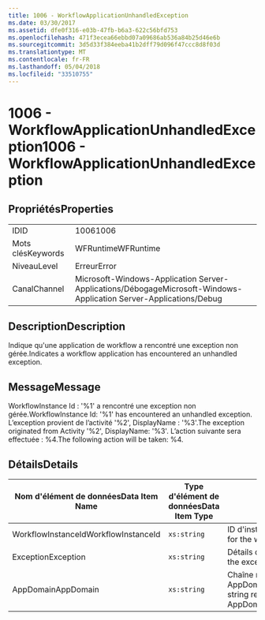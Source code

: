 ```yaml
---
title: 1006 - WorkflowApplicationUnhandledException
ms.date: 03/30/2017
ms.assetid: dfe0f316-e03b-47fb-b6a3-622c56bfd753
ms.openlocfilehash: 471f3ecea66ebbd07a09686ab536a84b25d46e6b
ms.sourcegitcommit: 3d5d33f384eeba41b2dff79d096f47ccc8d8f03d
ms.translationtype: MT
ms.contentlocale: fr-FR
ms.lasthandoff: 05/04/2018
ms.locfileid: "33510755"
---
```

# <a name="1006---workflowapplicationunhandledexception"></a><span data-ttu-id="99c2f-102">1006 - WorkflowApplicationUnhandledException</span><span class="sxs-lookup"><span data-stu-id="99c2f-102">1006 - WorkflowApplicationUnhandledException</span></span>
## <a name="properties"></a><span data-ttu-id="99c2f-103">Propriétés</span><span class="sxs-lookup"><span data-stu-id="99c2f-103">Properties</span></span>  
  
|||  
|-|-|  
|<span data-ttu-id="99c2f-104">ID</span><span class="sxs-lookup"><span data-stu-id="99c2f-104">ID</span></span>|<span data-ttu-id="99c2f-105">1006</span><span class="sxs-lookup"><span data-stu-id="99c2f-105">1006</span></span>|  
|<span data-ttu-id="99c2f-106">Mots clés</span><span class="sxs-lookup"><span data-stu-id="99c2f-106">Keywords</span></span>|<span data-ttu-id="99c2f-107">WFRuntime</span><span class="sxs-lookup"><span data-stu-id="99c2f-107">WFRuntime</span></span>|  
|<span data-ttu-id="99c2f-108">Niveau</span><span class="sxs-lookup"><span data-stu-id="99c2f-108">Level</span></span>|<span data-ttu-id="99c2f-109">Erreur</span><span class="sxs-lookup"><span data-stu-id="99c2f-109">Error</span></span>|  
|<span data-ttu-id="99c2f-110">Canal</span><span class="sxs-lookup"><span data-stu-id="99c2f-110">Channel</span></span>|<span data-ttu-id="99c2f-111">Microsoft-Windows-Application Server-Applications/Débogage</span><span class="sxs-lookup"><span data-stu-id="99c2f-111">Microsoft-Windows-Application Server-Applications/Debug</span></span>|  
  
## <a name="description"></a><span data-ttu-id="99c2f-112">Description</span><span class="sxs-lookup"><span data-stu-id="99c2f-112">Description</span></span>  
 <span data-ttu-id="99c2f-113">Indique qu'une application de workflow a rencontré une exception non gérée.</span><span class="sxs-lookup"><span data-stu-id="99c2f-113">Indicates a workflow application has encountered an unhandled exception.</span></span>  
  
## <a name="message"></a><span data-ttu-id="99c2f-114">Message</span><span class="sxs-lookup"><span data-stu-id="99c2f-114">Message</span></span>  
 <span data-ttu-id="99c2f-115">WorkflowInstance Id : '%1' a rencontré une exception non gérée.</span><span class="sxs-lookup"><span data-stu-id="99c2f-115">WorkflowInstance Id: '%1' has encountered an unhandled exception.</span></span>  <span data-ttu-id="99c2f-116">L’exception provient de l’activité '%2', DisplayName : '%3'.</span><span class="sxs-lookup"><span data-stu-id="99c2f-116">The exception originated from Activity '%2', DisplayName: '%3'.</span></span>  <span data-ttu-id="99c2f-117">L’action suivante sera effectuée : %4.</span><span class="sxs-lookup"><span data-stu-id="99c2f-117">The following action will be taken: %4.</span></span>  
  
## <a name="details"></a><span data-ttu-id="99c2f-118">Détails</span><span class="sxs-lookup"><span data-stu-id="99c2f-118">Details</span></span>  
  
|<span data-ttu-id="99c2f-119">Nom d'élément de données</span><span class="sxs-lookup"><span data-stu-id="99c2f-119">Data Item Name</span></span>|<span data-ttu-id="99c2f-120">Type d'élément de données</span><span class="sxs-lookup"><span data-stu-id="99c2f-120">Data Item Type</span></span>|<span data-ttu-id="99c2f-121">Description</span><span class="sxs-lookup"><span data-stu-id="99c2f-121">Description</span></span>|  
|--------------------|--------------------|-----------------|  
|<span data-ttu-id="99c2f-122">WorkflowInstanceId</span><span class="sxs-lookup"><span data-stu-id="99c2f-122">WorkflowInstanceId</span></span>|`xs:string`|<span data-ttu-id="99c2f-123">ID d'instance pour le workflow</span><span class="sxs-lookup"><span data-stu-id="99c2f-123">The instance id for the workflow</span></span>|  
|<span data-ttu-id="99c2f-124">Exception</span><span class="sxs-lookup"><span data-stu-id="99c2f-124">Exception</span></span>|`xs:string`|<span data-ttu-id="99c2f-125">Détails de l'exception</span><span class="sxs-lookup"><span data-stu-id="99c2f-125">The exception details for the exception</span></span>|  
|<span data-ttu-id="99c2f-126">AppDomain</span><span class="sxs-lookup"><span data-stu-id="99c2f-126">AppDomain</span></span>|`xs:string`|<span data-ttu-id="99c2f-127">Chaîne retournée par AppDomain.CurrentDomain.FriendlyName.</span><span class="sxs-lookup"><span data-stu-id="99c2f-127">The string returned by AppDomain.CurrentDomain.FriendlyName.</span></span>|
